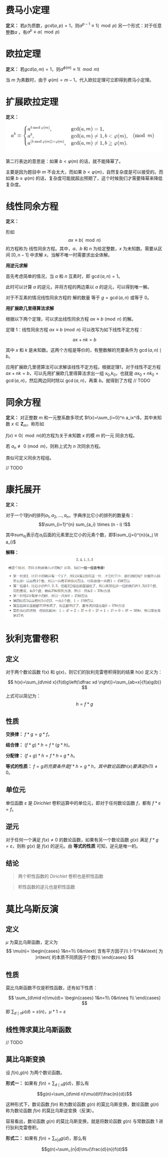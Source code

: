 # 费马小定理

**定义：**
若$p$为质数，$gcd(a,p) = 1$，则$a^{p-1} \equiv 1(\mod p)$
另一个形式：对于任意整数$a$ ，有$a^p \equiv a(\mod p)$

# 欧拉定理

**定义：**
若$gcd(a, m)=1$，则$a^{\phi(m)} \equiv 1(\mod m)$

当 $m$ 为素数时，由于 $\varphi(m) = m - 1$，代入欧拉定理可立即得到费马小定理。

# 扩展欧拉定理

**定义：**
![alt text](image.png)

第二行表达的意思是：如果 $b < \varphi(m)$ 的话，就不能降幂了。

主要是因为题目中 $m$ 不会太大，而如果 $b < \varphi(m)$，自然复杂度是可以接受的。而如果 $b \ge \varphi(m)$ 的话，复杂度可能就超出预期了，这个时候我们才需要降幂来降低复杂度。

# 线性同余方程

**定义：**

形如
$$ax \equiv b(\mod n)$$
的方程称为 线性同余方程。其中，$a$、$b$ 和 $n$ 为给定整数，$x$ 为未知数。需要从区间 $[0, n-1]$ 中求解 $x$，当解不唯一时需要求出全体解。

**用逆元求解**

首先考虑简单的情况，当 $a$ 和 $n$ 互素时，即 $\gcd(a, n) = 1$。

此时可以计算 $a$ 的逆元，并将方程的两边乘以 $a$ 的逆元，可以得到唯一解。

对于不互素的情况线性同余方程的 解的数量 等于 $g = \gcd(a, n)$ 或等于 $0$。

**用扩展欧几里得算法求解**

根据以下两个定理，可以求出线性同余方程 $ax\equiv b \pmod n$ 的解。

定理 1：线性同余方程 $ax\equiv b \pmod n$ 可以改写为如下线性不定方程：

$$ ax + nk = b$$

其中 $x$ 和 $k$ 是未知数。这两个方程是等价的，有整数解的充要条件为 $\gcd(a,n) \mid b$。

应用扩展欧几里德算法可以求解该线性不定方程。根据定理1，对于线性不定方程 $ax+nk=b$，可以先用扩展欧几里得算法求出一组 $x_0$,$k_0$，也就是 $ax_0+nk_0=\gcd(a,n)$，然后两边同时除以 $\gcd(a,n)$，再乘 $b$。就得到了方程
// TODO

# 同余方程

**定义：**
对正整数 $m$ 和一元整系数多项式 
$f(x)=\sum_{i=0}^n a_ix^i$，其中未知数 $x\in\mathbf{Z}_m$，称形如

$f(x) \equiv 0 (\mod m)$的方程为关于未知数 $x$ 的模 $m$ 的一元 同余方程。

若 $a_n\not\equiv 0\pmod m$，则称上式为 $n$ 次同余方程。

类似可定义同余方程组。

// TODO

# 康托展开

**定义：**

对于一个$1$到$n$的排列${a_1, a_2,..., a_n}$，字典序比它小的排列的数量有：
$$\sum_{i=1}^{n} sum_{a_i} \times (n - i) !$$

其中$sum_{a_i}$表示在$a_i$后面的元素里比它小的元素个数，即$\sum_{j=i}^{n}(a_j \lt a_i)$

**解释：**
![alt text](image-1.png)

# 狄利克雷卷积

## 定义
对于两个数论函数 f(x) 和 g(x)，则它们的狄利克雷卷积得到的结果 h(x) 定义为：

$$
h(x)=\sum_{d\mid x}{f(d)g\left(\dfrac xd \right)}=\sum_{ab=x}{f(a)g(b)}
$$
上式可以简记为：
$$
h=f*g
$$

## 性质

**交换律：** $f*g=g*f$。

**结合律：** $(f*g)*h=f*(g*h)$。

**分配律：** $(f+g)*h=f*h+g*h$。

**等式的性质：** $f=g 的充要条件是 f*h=g*h，其中数论函数 h(x) 要满足 h(1)\ne 0$。

## 单位元
单位函数 $\varepsilon$ 是 $Dirichlet$ 卷积运算中的单位元，即对于任何数论函数 $f$，都有 $f*\varepsilon=f$。

## 逆元 

对于任何一个满足 $f(x)\ne 0$ 的数论函数，如果有另一个数论函数 $g(x)$ 满足 $f*g=\varepsilon$，则称 $g(x)$ 是 $f(x)$ 的逆元。由 **等式的性质** 可知，逆元是唯一的。

## 结论

> 两个积性函数的 $Dirichlet$ 卷积也是积性函数

> 积性函数的逆元也是积性函数


# 莫比乌斯反演

## 定义

$\mu$ 为莫比乌斯函数，定义为
$$
\mu(n)=
\begin{cases}
1&n=1\\
0&n\text{ 含有平方因子}\\
(-1)^k&k\text{ 为 }n\text{ 的本质不同质因子个数}\\
\end{cases}
$$

## 性质

莫比乌斯函数不仅是积性函数，还有如下性质：

  
$$
\sum_{d\mid n}\mu(d)=
\begin{cases}
1&n=1\\
0&n\neq 1\\
\end{cases}
$$
即 $\sum_{d\mid n}\mu(d)=\varepsilon(n)$，$\mu * 1 =\varepsilon$

## 线性筛求莫比乌斯函数

// TODO

## 莫比乌斯变换

设 $f(n)$,$g(n)$ 为两个数论函数。

**形式一：** 如果有 $f(n)=\sum_{d\mid n}g(d)$，那么有 
 
$$g(n)=\sum_{d\mid n}\mu(d)f(\frac{n}{d})$$

这种形式下，数论函数 $f(n)$ 称为数论函数 $g(n)$ 的莫比乌斯变换，数论函数 $g(n)$ 称为数论函数 $f(n)$ 的莫比乌斯逆变换（反演）。

容易看出，数论函数 $g(n)$ 的莫比乌斯变换，就是将数论函数 $g(n)$ 与常数函数 $1$ 进行狄利克雷卷积。

**形式二：** 如果有 $f(n)=\sum_{n|d}g(d)$，那么有 
 
$$g(n)=\sum_{n|d}\mu(\frac{d}{n})f(d)$$